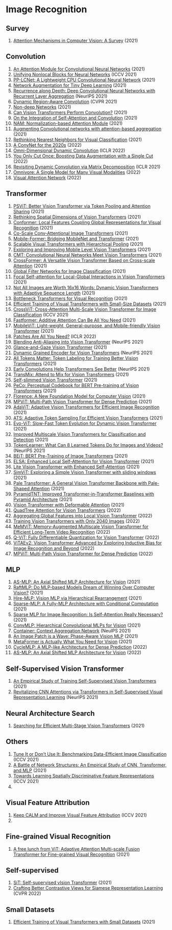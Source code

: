 # Image Recognition
## Survey
1. [Attention Mechanisms in Computer Vision: A Survey](https://arxiv.org/abs/2111.07624) (2021)

## Convolution
1. [An Attention Module for Convolutional Neural Networks](https://arxiv.org/abs/2108.08205) (2021)
2. [Unifying Nonlocal Blocks for Neural Networks](https://arxiv.org/abs/2108.02451) (ICCV 2021)
3. [PP-LCNet: A Lightweight CPU Convolutional Neural Network](https://arxiv.org/abs/2109.15099) (2021)
4. [Network Augmentation for Tiny Deep Learning](https://arxiv.org/abs/2110.08890) (2021)
5. [Recurrence along Depth: Deep Convolutional Neural Networks with Recurrent Layer Aggregation](https://arxiv.org/abs/2110.11852) (NeurIPS 2021)
6. [Dynamic Region-Aware Convolution](https://arxiv.org/abs/2003.12243) (CVPR 2021)
7. [Non-deep Networks](https://arxiv.org/abs/2110.07641) (2021)
8. [Can Vision Transformers Perform Convolution?](https://arxiv.org/abs/2111.01353) (2021)
9. [On the Integration of Self-Attention and Convolution](https://arxiv.org/abs/2111.14556) (2021)
10. [NAM: Normalization-based Attention Module](https://arxiv.org/abs/2111.12419) (2021)
11. [Augmenting Convolutional networks with attention-based aggregation](https://arxiv.org/abs/2112.13692) (2021)
12. [Rethinking Nearest Neighbors for Visual Classification](https://arxiv.org/abs/2112.08459) (2021)
13. [A ConvNet for the 2020s](https://arxiv.org/abs/2201.03545) (2022)
14. [Omni-Dimensional Dynamic Convolution](https://openreview.net/forum?id=DmpCfq6Mg39) (ICLR 2022)
15. [You Only Cut Once: Boosting Data Augmentation with a Single Cut](https://arxiv.org/abs/2201.12078) (2022)
16. [Revisiting Dynamic Convolution via Matrix Decomposition](https://arxiv.org/abs/2103.08756) (ICLR 2021)
17. [Omnivore: A Single Model for Many Visual Modalities](https://arxiv.org/abs/2201.08377) (2022)
18. [Visual Attention Network](https://arxiv.org/abs/2202.09741) (2022)

## Transformer
1. [PSViT: Better Vision Transformer via Token Pooling and Attention Sharing](https://arxiv.org/abs/2108.03428) (2021)
2. [Rethinking Spatial Dimensions of Vision Transformers](https://arxiv.org/abs/2103.16302) (2021)
3. [Conformer: Local Features Coupling Global Representations for Visual Recognition](https://arxiv.org/abs/2105.03889) (2021)
4. [Co-Scale Conv-Attentional Image Transformers](https://arxiv.org/abs/2104.06399) (2021)
5. [Mobile-Former: Bridging MobileNet and Transformer](https://arxiv.org/abs/2108.05895) (2021)
6. [Scalable Visual Transformers with Hierarchical Pooling](https://arxiv.org/abs/2103.10619) (2021)
7. [Exploring and Improving Mobile Level Vision Transformers](https://arxiv.org/abs/2108.13015) (2021)
8. [CMT: Convolutional Neural Networks Meet Vision Transformers](https://arxiv.org/abs/2107.06263) (2021)
9. [CrossFormer: A Versatile Vision Transformer Based on Cross-scale Attention](https://arxiv.org/abs/2108.00154) (2021)
10. [Global Filter Networks for Image Classification](https://arxiv.org/abs/2107.00645) (2021)
11. [Focal Self-attention for Local-Global Interactions in Vision Transformers](https://arxiv.org/abs/2107.00641) (2021)
12. [Not All Images are Worth 16x16 Words: Dynamic Vision Transformers with Adaptive Sequence Length](https://arxiv.org/abs/2105.15075) (2021)
13. [Bottleneck Transformers for Visual Recognition](https://arxiv.org/abs/2101.11605) (2021)
14. [Efficient Training of Visual Transformers with Small-Size Datasets](https://arxiv.org/abs/2106.03746) (2021)
15. [CrossViT: Cross-Attention Multi-Scale Vision Transformer for Image Classification](https://arxiv.org/abs/2103.14899) (ICCV 2021)
16. [Fastformer: Additive Attention Can Be All You Need](https://arxiv.org/abs/2108.09084) (2021)
17. [MobileViT: Light-weight, General-purpose, and Mobile-friendly Vision Transformer](https://arxiv.org/abs/2110.02178) (2021)
18. [Patches Are All You Need?](https://openreview.net/forum?id=TVHS5Y4dNvM) (ICLR 2022)
19. [Blending Anti-Aliasing into Vision Transformer](https://arxiv.org/abs/2110.15156) (NeurIPS 2021)
20. [Glance-and-Gaze Vision Transformer](https://arxiv.org/abs/2106.02277) (2021)
21. [Dynamic Grained Encoder for Vision Transformers](https://openreview.net/forum?id=gnAIV-EKw2) (NeurIPS 2021)
22. [All Tokens Matter: Token Labeling for Training Better Vision Transformers](https://arxiv.org/abs/2104.10858) (2021)
23. [Early Convolutions Help Transformers See Better](https://arxiv.org/abs/2106.14881) (NeurIPS 2021)
24. [TransMix: Attend to Mix for Vision Transformers](https://arxiv.org/abs/2111.09833) (2021)
25. [Self-slimmed Vision Transformer](https://arxiv.org/abs/2111.12624) (2021)
26. [PeCo: Perceptual Codebook for BERT Pre-training of Vision Transformers](https://arxiv.org/abs/2111.12710) (2021)
27. [Florence: A New Foundation Model for Computer Vision](https://arxiv.org/abs/2111.11432) (2021)
28. [MPViT: Multi-Path Vision Transformer for Dense Prediction](https://arxiv.org/abs/2112.11010) (2021)
29. [AdaViT: Adaptive Vision Transformers for Efficient Image Recognition](https://arxiv.org/abs/2111.15668) (2021)
30. [ATS: Adaptive Token Sampling For Efficient Vision Transformers](https://arxiv.org/abs/2111.15667) (2021)
31. [Evo-ViT: Slow-Fast Token Evolution for Dynamic Vision Transformer](https://arxiv.org/abs/2108.01390) (2021)
32. [Improved Multiscale Vision Transformers for Classification and Detection](https://arxiv.org/abs/2112.01526) (2021)
33. [TokenLearner: What Can 8 Learned Tokens Do for Images and Videos?](https://arxiv.org/abs/2106.11297) (NeurIPS 2021)
34. [BEiT: BERT Pre-Training of Image Transformers](https://arxiv.org/abs/2106.08254) (2021)
35. [ELSA: Enhanced Local Self-Attention for Vision Transformer](https://arxiv.org/abs/2112.12786) (2021)
36. [Lite Vision Transformer with Enhanced Self-Attention](https://arxiv.org/abs/2112.10809) (2021)
37. [SimViT: Exploring a Simple Vision Transformer with sliding windows](https://arxiv.org/abs/2112.13085) (2021)
38. [Pale Transformer: A General Vision Transformer Backbone with Pale-Shaped Attention](https://arxiv.org/abs/2112.14000) (2021)
39. [PyramidTNT: Improved Transformer-in-Transformer Baselines with Pyramid Architecture](https://arxiv.org/abs/2201.00978) (2021)
40. [Vision Transformer with Deformable Attention](https://arxiv.org/abs/2201.00520) (2021)
41. [QuadTree Attention for Vision Transformers](https://arxiv.org/abs/2201.02767) (2022)
42. [Aggregating Global Features into Local Vision Transformer](https://arxiv.org/abs/2201.12903) (2022)
43. [Training Vision Transformers with Only 2040 Images](https://arxiv.org/abs/2201.10728) (2022)
44. [MeMViT: Memory-Augmented Multiscale Vision Transformer for Efficient Long-Term Video Recognition](https://arxiv.org/abs/2201.08383) (2022)
45. [Q-ViT: Fully Differentiable Quantization for Vision Transformer](https://arxiv.org/abs/2201.07703) (2022)
46. [ViTAEv2: Vision Transformer Advanced by Exploring Inductive Bias for Image Recognition and Beyond](https://arxiv.org/abs/2202.10108) (2022)
47. [MPViT: Multi-Path Vision Transformer for Dense Prediction](https://arxiv.org/abs/2112.11010) (2022)

## MLP
1. [AS-MLP: An Axial Shifted MLP Architecture for Vision](https://arxiv.org/abs/2107.08391) (2021)
2. [RaftMLP: Do MLP-based Models Dream of Winning Over Computer Vision?](https://arxiv.org/abs/2108.04384) (2021)
3. [Hire-MLP: Vision MLP via Hierarchical Rearrangement](https://arxiv.org/abs/2108.13341) (2021)
4. [Sparse-MLP: A Fully-MLP Architecture with Conditional Computation](https://arxiv.org/abs/2109.02008) (2021)
5. [Sparse MLP for Image Recognition: Is Self-Attention Really Necessary?](https://arxiv.org/abs/2109.05422) (2021)
6. [ConvMLP: Hierarchical Convolutional MLPs for Vision](https://arxiv.org/abs/2109.04454) (2021)
7. [Container: Context Aggregation Network](https://arxiv.org/abs/2106.01401) (NeuIPS 2021)
8. [An Image Patch is a Wave: Phase-Aware Vision MLP](https://arxiv.org/abs/2111.12294) (2021)
9. [MetaFormer is Actually What You Need for Vision](https://arxiv.org/abs/2111.11418) (2021)
10. [CycleMLP: A MLP-like Architecture for Dense Prediction](https://arxiv.org/abs/2107.10224) (2022)
11. [AS-MLP: An Axial Shifted MLP Architecture for Vision](https://arxiv.org/abs/2107.08391) (2022)

## Self-Supervised Vision Transformer
1. [An Empirical Study of Training Self-Supervised Vision Transformers](https://arxiv.org/abs/2104.02057) (2021)
2. [Revitalizing CNN Attentions via Transformers in Self-Supervised Visual Representation Learning](https://arxiv.org/abs/2110.05340) (NeurIPS 2021)

## Neural Architecture Search
1. [Searching for Efficient Multi-Stage Vision Transformers](https://arxiv.org/abs/2109.00642v1) (2021)

## Others
1. [Tune It or Don’t Use It: Benchmarking Data-Efficient Image Classification](https://arxiv.org/abs/2108.13122) (ICCV 2021)
2. [A Battle of Network Structures: An Empirical Study of CNN, Transformer, and MLP](https://arxiv.org/abs/2108.13002) (2021)
3. [Towards Learning Spatially Discriminative Feature Representations](https://arxiv.org/abs/2109.01359) (ICCV 2021)
4. 

## Visual Feature Attribution
1. [Keep CALM and Improve Visual Feature Attribution](https://arxiv.org/abs/2106.07861) (ICCV 2021)
2. 

## Fine-grained Visual Recognition
1. [A free lunch from ViT: Adaptive Attention Multi-scale Fusion Transformer for Fine-grained Visual Recognition](https://arxiv.org/abs/2110.01240) (2021)

## Self-supervised
1. [SiT: Self-supervised vIsion Transformer](https://arxiv.org/abs/2104.03602) (2021)
2. [Crafting Better Contrastive Views for Siamese Representation Learning](https://arxiv.org/abs/2202.03278) (CVPR 2022)

## Small Datasets
1. [Efficient Training of Visual Transformers with Small Datasets](https://arxiv.org/abs/2106.03746) (2021)


